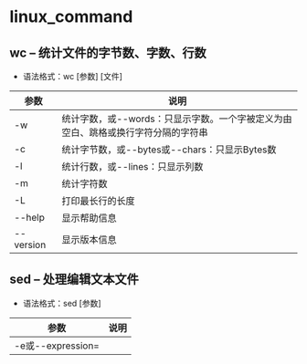 # linux_command


## wc – 统计文件的字节数、字数、行数

* 语法格式：wc [参数] [文件]

| 参数      | 说明                                                                              |
| --------- | --------------------------------------------------------------------------------- |
| -w        | 统计字数，或--words：只显示字数。一个字被定义为由空白、跳格或换行字符分隔的字符串 |
| -c        | 统计字节数，或--bytes或--chars：只显示Bytes数                                     |
| -l        | 统计行数，或--lines：只显示列数                                                   |
| -m        | 统计字符数                                                                        |
| -L        | 打印最长行的长度                                                                  |
| --help    | 显示帮助信息                                                                      |
| --version | 显示版本信息                                                                      |


## sed – 处理编辑文本文件

* 语法格式：sed [参数]

| 参数                                | 说明                                         |
| ----------------------------------- | -------------------------------------------- |
| -e或--expression=<script>           | 以选项中指定的script来处理输入的文本文件     |
| -f<script文件>或--file=<script文件> | 以选项中指定的script文件来处理输入的文本文件 |
| -h或--help                          | 显示帮助                                     |
| -n或--quiet或--silent               | 仅显示script处理后的结果                     |
| -V或--version                       | 显示版本信息                                 |

```bash
# 删除第一行
sed -i '1d' filename
# 范围删除，删除1-3行
sed -i '1,3d' filename
# 删除第n行
sed -i 'nd' filename
# 将第2-5行的内容取代成为No 2-5 number
nl /dir | sed '2,5c No 2-5 number'
```

## ls – 显示指定工作目录下的内容及属性信息

* 语法格式: ls [选项] [文件]

| 参数 | 说明                                             |
| ---- | ------------------------------------------------ |
| -a   | 显示所有文件及目录 (包括以“.”开头的隐藏文件)     |
| -l   | 使用长格式列出文件及目录信息                     |
| -r   | 将文件以相反次序显示(默认依英文字母次序)         |
| -t   | 根据最后的修改时间排序                           |
| -A   | 同 -a ，但不列出 “.” (当前目录) 及 “..” (父目录) |
| -S   | 根据文件大小排序                                 |
| -R   | 递归列出所有子目录                               |

```bash
# 查看某个文件大小
ls -sh filename

# 列出当前工作目录下所有名称是 “s” 开头的文件 
ls -ltr s*

# 列出当前工作目录下所有文件及目录并以文件的大小进行排序
ls -AS
```

## head

* 语法格式：head [参数] [文件]

| 参数 | 说明                           |
| ---- | ------------------------------ |
| -n   | 后面接数字，代表显示几行的意思 |
| -c   | 指定显示头部内容的字符数       |
| -v   | 总是显示文件名的头信息         |
| -q   | 不显示文件名的头信息           |

```bash
# 显示前两行内容并显示文件头信息
head -v -n 2 test.txt 
==> test.txt <==
hello world
hello linuxcool
```

## watch - 周期性执行命令

* watch[参数] [命令]

| 参数             | 说明                                                                                                                             |
| ---------------- | -------------------------------------------------------------------------------------------------------------------------------- |
| -n/--interval    | watch默认每2秒运行一下程序，可以用-n或-interval来指定间隔的时间                                                                  |
| -d/--differences | 用-d或--differences 选项watch 会高亮显示变化的区域。 而-d=cumulative选项会把变动过的地方(不管最近的那次有没有变动)都高亮显示出来 |
| -t/--no-title    | 关闭watch命令在顶部的时间间隔、命令、当前时间的输出                                                                              |
| -h/--help        | 查看帮助文档                                                                                                                     |

重复执行uptime命令：
`[root@linuxcool ~]# watch uptime`
每隔一秒高亮显示网络链接数的变化情况：
`[root@linuxcool ~]# watch -n 1 -d netstat -ant`
每10秒一次输出系统的平均负载：
`[root@linuxcool ~]# watch -n 10 'cat /proc/loadavg'`
监测磁盘inode和block数目变化情况：
`[root@linuxcool ~]# watch -n 1 "df -i;df"`
监测当前目录中test.txt文件的变化：
`[root@linuxcool ~]# watch -d 'ls -l|grep test.txt'`
每5秒执行 count.sh 并标记变化
`watch -n 5 -d './count.sh'`

## netstat命令 – 显示网络状态

* netstat [参数]

| 参数 | 说明                                     |
| ---- | ---------------------------------------- |
| -a   | 显示所有连线中的Socket                   |
| -p   | 显示正在使用Socket的程序识别码和程序名称 |
| -l   | 仅列出在监听的服务状态                   |
| -t   | 显示TCP传输协议的连线状况                |
| -u   | 显示UDP传输协议的连线状况                |
| -i   | 显示网络界面信息表单                     |
| -r   | 显示路由表信息                           |
| -n   | 直接使用IP地址，不通过域名服务器         |

`netstat -ntlp |grep 9192`

## pwdx pid： 查看当前pid进程启动时的工作目录

## ps eww -p <process_pid> : 返回某个进程的执行时的环境变量和完整的命令行